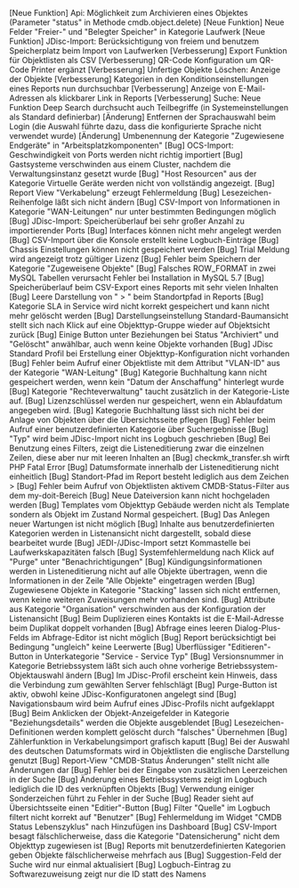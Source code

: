 [Neue Funktion] Api: Möglichkeit zum Archivieren eines Objektes (Parameter "status" in Methode cmdb.object.delete)
[Neue Funktion] Neue Felder "Freier-" und "Belegter Speicher" in Kategorie Laufwerk
[Neue Funktion] JDisc-Import: Berücksichtigung von freiem und benutzem Speicherplatz beim Import von Laufwerken
[Verbesserung]  Export Funktion für Objektlisten als CSV
[Verbesserung]  QR-Code Konfiguration um QR-Code Printer ergänzt
[Verbesserung]  Unfertige Objekte Löschen: Anzeige der Objekte
[Verbesserung]  Kategorien in den Konditionseinstellungen eines Reports nun durchsuchbar
[Verbesserung]  Anzeige von E-Mail-Adressen als klickbarer Link in Reports
[Verbesserung]  Suche: Neue Funktion Deep Search durchsucht auch Teilbegriffe (in Systemeinstellungen als Standard definierbar)
[Änderung]      Entfernen der Sprachauswahl beim Login (die Auswahl führte dazu, dass die konfigurierte Sprache nicht verwendet wurde)
[Änderung]      Umbenennung der Kategorie "Zugewiesene Endgeräte" in "Arbeitsplatzkomponenten"
[Bug]           OCS-Import: Geschwindigkeit von Ports werden nicht richtig importiert
[Bug]           Gastsysteme verschwinden aus einem Cluster, nachdem die Verwaltungsinstanz gesetzt wurde
[Bug]           "Host Resourcen" aus der Kategorie Virtuelle Geräte werden nicht von vollständig angezeigt.
[Bug]           Report View "Verkabelung" erzeugt Fehlermeldung
[Bug]           Lesezeichen-Reihenfolge läßt sich nicht ändern
[Bug]           CSV-Import von Informationen in Kategorie "WAN-Leitungen" nur unter bestimmten Bedingungen möglich
[Bug]           JDisc-Import: Speicherüberlauf bei sehr großer Anzahl zu importierender Ports
[Bug]           Interfaces können nicht mehr angelegt werden
[Bug]           CSV-Import über die Konsole erstellt keine Logbuch-Einträge
[Bug]           Chassis Einstellungen können nicht gespeichert werden
[Bug]           Trial Meldung wird angezeigt trotz gültiger Lizenz
[Bug]           Fehler beim Speichern der Kategorie "Zugeweisene Objekte"
[Bug]           Falsches ROW_FORMAT in zwei MySQL Tabellen verursacht Fehler bei Installation in MySQL 5.7
[Bug]           Speicherüberlauf beim CSV-Export eines Reports mit sehr vielen Inhalten
[Bug]           Leere Darstellung von " > " beim Standortpfad in Reports
[Bug]           Kategorie SLA in Service wird nicht korrekt gespeichert und kann nicht mehr gelöscht werden
[Bug]           Darstellungseinstellung Standard-Baumansicht stellt sich nach Klick auf eine Objekttyp-Gruppe wieder auf Objektsicht zurück
[Bug]           Einige Button unter Beziehungen bei Status "Archiviert" und "Gelöscht" anwählbar, auch wenn keine Objekte vorhanden
[Bug]           JDisc Standard Profil bei Erstellung einer Objekttyp-Konfiguration nicht vorhanden
[Bug]           Fehler beim Aufruf einer Objektliste mit dem Attribut "VLAN-ID" aus der Kategorie "WAN-Leitung"
[Bug]           Kategorie Buchhaltung kann nicht gespeichert werden, wenn kein "Datum der Anschaffung" hinterlegt wurde
[Bug]           Kategorie "Rechteverwaltung" taucht zusätzlich in der Kategorie-Liste auf.
[Bug]           Lizenzschlüssel werden nur gespeichert, wenn ein Ablaufdatum angegeben wird.
[Bug]           Kategorie Buchhaltung lässt sich nicht bei der Anlage von Objekten über die Übersichtsseite pflegen
[Bug]           Fehler beim Aufruf einer benutzerdefinierten Kategorie über Suchergebnisse
[Bug]           "Typ" wird beim JDisc-Import nicht ins Logbuch geschrieben
[Bug]           Bei Benutzung eines Filters, zeigt die Listeneditierung zwar die einzelnen Zeilen, diese aber nur mit leeren Inhalten an
[Bug]           checkmk_transfer.sh wirft PHP Fatal Error
[Bug]           Datumsformate innerhalb der Listeneditierung nicht einheitlich
[Bug]           Standort-Pfad im Report besteht lediglich aus dem Zeichen >
[Bug]           Fehler beim Aufruf von Objektlisten aktivem CMDB-Status-Filter aus dem my-doit-Bereich
[Bug]           Neue Dateiversion kann nicht hochgeladen werden
[Bug]           Templates vom Objekttyp Gebäude werden nicht als Template sondern als Objekt im Zustand Normal gespeichert.
[Bug]           Das Anlegen neuer Wartungen ist nicht möglich
[Bug]           Inhalte aus benutzerdefinierten Kategorien werden in Listenansicht nicht dargestellt, sobald diese bearbeitet wurde
[Bug]           JEDI-/JDisc-Import setzt Kommastelle bei Laufwerkskapazitäten falsch
[Bug]           Systemfehlermeldung nach Klick auf "Purge" unter "Benachrichtigungen"
[Bug]           Kündigungsinformationen werden in Listeneditierung nicht auf alle Objekte übertragen, wenn die Informationen in der Zeile "Alle Objekte" eingetragen werden
[Bug]           Zugewiesene Objekte in Kategorie "Stacking" lassen sich nicht entfernen, wenn keine weiteren Zuweisungen mehr vorhanden sind.
[Bug]           Attribute aus Kategorie "Organisation" verschwinden aus der Konfiguration der Listenansicht
[Bug]           Beim Duplizieren eines Kontakts ist die E-Mail-Adresse beim Duplikat doppelt vorhanden 
[Bug]           Abfrage eines leeren Dialog-Plus-Felds im Abfrage-Editor ist nicht möglich
[Bug]           Report berücksichtigt bei Bedingung "ungleich" keine Leerwerte
[Bug]           Überflüssiger "Editieren"-Button in Unterkategorie "Service - Service Typ"
[Bug]           Versionsnummer in Kategorie Betriebssystem läßt sich auch ohne vorherige Betriebssystem-Objektauswahl ändern
[Bug]           Im JDisc-Profil erscheint kein Hinweis, dass die Verbindung zum gewählten Server fehlschlägt
[Bug]           Purge-Button ist aktiv, obwohl keine JDisc-Konfiguratonen angelegt sind
[Bug]           Navigationsbaum wird beim Aufruf eines JDisc-Profils nicht aufgeklappt
[Bug]           Beim Anklicken der Objekt-Anzeigefelder in Kategorie "Beziehungsdetails" werden die Objekte ausgeblendet
[Bug]           Lesezeichen-Definitionen werden komplett gelöscht durch "falsches" Übernehmen
[Bug]           Zählerfunktion in Verkabelungsimport grafisch kaputt
[Bug]           Bei der Auswahl des deutschen Datumsformats wird in Objektlisten die englische Darstellung genutzt
[Bug]           Report-View "CMDB-Status Änderungen" stellt nicht alle Änderungen dar
[Bug]           Fehler bei der Eingabe von zusätzlichen Leerzeichen in der Suche
[Bug]           Änderung eines Betriebssystems zeigt im Logbuch lediglich die ID des verknüpften Objekts
[Bug]           Verwendung einiger Sonderzeichen führt zu Fehler in der Suche
[Bug]           Reader sieht auf Übersichtsseite einen "Editier"-Button
[Bug]           Filter "Quelle" im Logbuch filtert nicht korrekt auf "Benutzer"
[Bug]           Fehlermeldung im Widget "CMDB Status Lebenszyklus" nach Hinzufügen ins Dashboard
[Bug]           CSV-Import besagt fälschlicherweise, dass die Kategorie "Datensicherung" nicht dem Objekttyp zugewiesen ist
[Bug]           Reports mit benutzerdefinierten Kategorien geben Objekte fälschlicherweise mehrfach aus
[Bug]           Suggestion-Feld der Suche wird nur einmal aktualisiert
[Bug]           Logbuch-Eintrag zu Softwarezuweisung zeigt nur die ID statt des Namens
